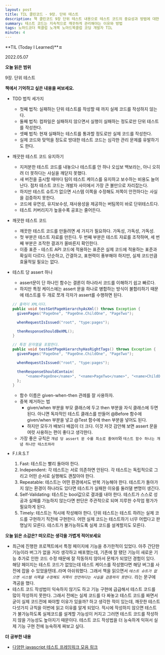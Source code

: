 ```yaml
---
layout: post
title: TIL 클린코드 - 9장. 단위 테스트
description: 책 클린코드 9장 단위 테스트 내용으로 테스트 코드의 중요성과 방법에 대한 내용이다.
summary: 테스트 코드는 지속적으로 깨끗하게 관리해야는 이유와 방법
tags: 노마드코더 북클럽 노개북 노마드북클럽 코딩 개발자 TIL
minute: 4
---
```


**TIL (Today I Learned)**ㅍ

2022.05.07

**오늘 읽은 범위**

9장. 단위 테스트

**책에서 기억하고 싶은 내용을 써보세요.**

- TDD 법칙 세가지
  - 첫째 법칙: 실패하는 단위 테스트를 작성할 때 까지 실제 코드를 작성하지 않는다.
  - 둘째 법칙: 컴파일은 실패하지 않으면서 실행이 실패하는 정도로만 단위 테스트를 작성한다.
  - 셋째 법칙: 현재 실패하는 테스트를 통과할 정도로만 실제 코드를 작성한다.
  - 실제 코드와 맞먹을 정도로 방대한 테스트 코드는 심각한 관리 문제를 유발하기도 한다.
- 깨끗한 테스트 코드 유지하기
  - 지저분한 테스트 코드를 내놓으나 테스트를 안 하나 오십보 백보라는, 아니 오히려 더 못하다는 사실을 깨닫지 못했다.
  - 새 버전을 출시할 때마다 팀이 테스트 케이스를 유지하고 보수하는 비용도 늘어난다. 점차 테스트 코드는 개발자 사이에서 가장 큰 불만으로 자리잡는다.
  - 하지만 테스트 슈트가 없으면 시스템 이쪽을 수정해도 저쪽이 안전하다는 사실을 검증하지 못한다.
  - 코드에 유연성, 유지보수성, 재사용성을 제공하는 버팀목이 바로 단위테스트다.
  - 테스트 커버리지가 높을수록 공포는 줄어든다.
- 깨끗한 테스트 코드
  - 깨끗한 테스트 코드를 만들려면 세 가지가 필요하다. 가독성, 가독성, 가독성.
  - 첫 부분은 테스트 자료를 만든다. 두 번째 부분은 테스트 자료를 조작하며, 세 번째 부분은 조작한 결과가 올바른지 확인한다.
  - 이중 표준 - 테스트 API 코드에 적용하는 표준은 실제 코드에 적용하는 표준과 확실히 다르다. 단순하고, 간결하고, 표현력이 풍부해야 하지만, 실제 코드만큼 효율적일 필요는 없다.
- 테스트 당 assert 하나

  - assert문이 단 하나인 함수는 결론이 하나라서 코드를 이해하기 쉽고 빠르다.
  - 하지만 특정 케이스에는 assert 문을 하나로 병합하는 방식이 불합리하기 때문에 테스트를 두 개로 쪼개 각자가 assert를 수행하면 된다.

  ```java
  // 출력이 XML이다.
  public void testGetPageHierarchyAsXml() throws Exception {
  	givenPages("PageOne", "PageOne.ChildOne", "PageTwo");

  	whenRequestIsIssued("root", "type:pages");

  	thenResponseShouldBeXML();
  }

  // 특정 문자열을 포함한다.
  public void testGetPageHierarchyHasRightTags() throws Exception {
  	givenPages("PageOne", "PageOne.ChildOne", "PageTwo");

  	whenRequestIsIssued("root", "type:pages");

  	thenResponseShouldContain(
  		"<name>PageOne</name>", "<name>PageTwo</name>", "<name>ChildOne</name>");
    );
  }
  ```

  - 함수 이름은 given-when-then 관례를 잘 사용하자.
  - 중복 제거하는 법
    - given/when 부분을 부모 클래스에 두고 then 부분을 자식 클래스에 두면 된다. 아니면 독자적인 테스트 클래스를 만들어 @Before 함수에 given/when 부분을 넣고 @Test 함수에 then 부분을 넣어도 된다.
    - 하지만 모두가 배보다 배꼽이 더 크다. 이것 저것 감안해 보면 assert 문을 여럿 사용하는 편이 좋다고 생각한다.
  - 가장 좋은 규칙은 `개념 당 assert 문 수를 최소로 줄여라`와 `테스트 함수 하나는 개념 하나만 테스트하라`

- F.I.R.S.T
  1. Fast: 테스트는 빨리 돌아야 한다.
  2. Independent: 각 테스트는 서로 의존하면 안된다. 각 테스트는 독립적으로 그리고 어떤 순서로 실행해도 괜찮아야 한다.
  3. Repeatable: 테스트는 어떤 환경에서도 반복 가능해야 한다. 테스트가 돌아가지 않는 환경이 하나라도 있다면 테스트가 실패한 이유를 둘러댈 변명이 생긴다.
  4. Self-Validating: 테스트는 bool값으로 결과를 내야 한다. 테스트가 스스로 성공과 실패를 가늠하지 않는다면 판단은 주관적으로 되며 지루한 수작업 평가가 필요하게 된다.
  5. Timely: 테스트는 적시에 작성해야 한다. 단위 테스트는 테스트 하려는 실제 코드를 구현하기 직전에 구현한다. 어떤 실제 코드는 테스트하기 너무 어렵다고 판명날지 모른다. 테스트가 불가능하도록 실제 코드를 설계할지도 모른다.

**오늘 읽은 소감은? 떠오르는 생각을 가볍게 적어보세요**

- 최근에 진행한 프로젝트에서 특정 페이지에 기능을 추가한적이 있었다. 아주 간단한 기능이라 버그가 없을 거라 생각하고 배포했는데, 기존에 잘 됐던 기능이 새로운 기능 추가로 인한 코드 수정 때문에 잘 작동하지 않아서 문제가 되었던 경험이 있다. 해당 페이지는 테스트 코드가 없었는데 테스트 케이스를 작성했다면 해당 버그를 사전에 잡을 수 있었을텐데..라며 아쉬워했다. 그래서 책을 읽으면서 _`테스트 슈트가 없으면 시스템 이쪽을 수정해도 저쪽이 안전하다는 사실을 검증하지 못한다.`_ 라는 문구에 격공을 했다.
- 테스트 코드 작성법이 익숙하지 않기도 하고 기능 구현에 급급해서 테스트 코드를 많이 작성하지 못한다. 그래서 전에는 실제 코드를 다 짜놓고 테스트 코드를 짜면서 굳이 실제 코드전에 짜야할 이유가 있을까? 하고 생각한 적이 있는데, 깨끗한 테스트 다섯가지 규칙을 이번에 읽고 이유를 알게 되었다. 적시에 작성하지 않으면 테스트가 불가능하도록 실제코드를 설계할 가능성이 커지고 그러면 테스트 코드를 작성하지 않을 가능성도 높아지기 때문이다. 테스트 코드 작성법을 더 능숙하게 익혀서 실제 기능 구현 전에 능숙하게 짜보고 싶다.

**더 공부한 내용**

- [다양한 javascript 테스트 프레임워크 모음 링크](https://jstherightway.org/#testing-tools)
